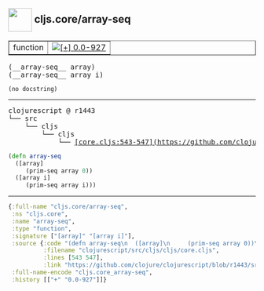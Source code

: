 ## <img width="48px" valign="middle" src="http://i.imgur.com/Hi20huC.png"> cljs.core/array-seq

 <table border="1">
<tr>
<td>function</td>
<td><a href="https://github.com/cljsinfo/api-refs/tree/0.0-927"><img valign="middle" alt="[+] 0.0-927" src="https://img.shields.io/badge/+-0.0--927-lightgrey.svg"></a> </td>
</tr>
</table>

 <samp>
(__array-seq__ array)<br>
(__array-seq__ array i)<br>
</samp>

```
(no docstring)
```

---

 <pre>
clojurescript @ r1443
└── src
    └── cljs
        └── cljs
            └── <ins>[core.cljs:543-547](https://github.com/clojure/clojurescript/blob/r1443/src/cljs/cljs/core.cljs#L543-L547)</ins>
</pre>

```clj
(defn array-seq
  ([array]
     (prim-seq array 0))
  ([array i]
     (prim-seq array i)))
```


---

```clj
{:full-name "cljs.core/array-seq",
 :ns "cljs.core",
 :name "array-seq",
 :type "function",
 :signature ["[array]" "[array i]"],
 :source {:code "(defn array-seq\n  ([array]\n     (prim-seq array 0))\n  ([array i]\n     (prim-seq array i)))",
          :filename "clojurescript/src/cljs/cljs/core.cljs",
          :lines [543 547],
          :link "https://github.com/clojure/clojurescript/blob/r1443/src/cljs/cljs/core.cljs#L543-L547"},
 :full-name-encode "cljs.core_array-seq",
 :history [["+" "0.0-927"]]}

```
